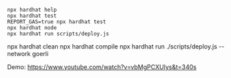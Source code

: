 
```shell
npx hardhat help
npx hardhat test
REPORT_GAS=true npx hardhat test
npx hardhat node
npx hardhat run scripts/deploy.js
```

  npx hardhat clean
  npx hardhat compile
  npx hardhat run ./scripts/deploy.js --network goerli


Demo:
	https://www.youtube.com/watch?v=vbMgPCXUlys&t=340s
	
